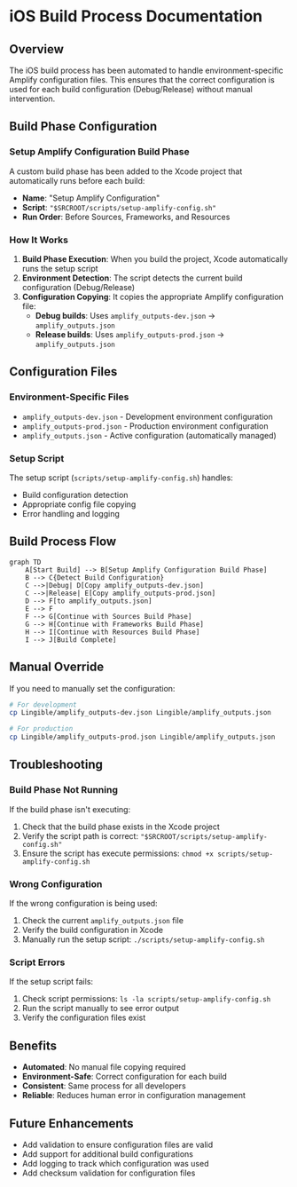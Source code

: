 # iOS Build Process Documentation

## Overview

The iOS build process has been automated to handle environment-specific Amplify configuration files. This ensures that the correct configuration is used for each build configuration (Debug/Release) without manual intervention.

## Build Phase Configuration

### Setup Amplify Configuration Build Phase

A custom build phase has been added to the Xcode project that automatically runs before each build:

- **Name**: "Setup Amplify Configuration"
- **Script**: `"$SRCROOT/scripts/setup-amplify-config.sh"`
- **Run Order**: Before Sources, Frameworks, and Resources

### How It Works

1. **Build Phase Execution**: When you build the project, Xcode automatically runs the setup script
2. **Environment Detection**: The script detects the current build configuration (Debug/Release)
3. **Configuration Copying**: It copies the appropriate Amplify configuration file:
   - **Debug builds**: Uses `amplify_outputs-dev.json` → `amplify_outputs.json`
   - **Release builds**: Uses `amplify_outputs-prod.json` → `amplify_outputs.json`

## Configuration Files

### Environment-Specific Files

- `amplify_outputs-dev.json` - Development environment configuration
- `amplify_outputs-prod.json` - Production environment configuration
- `amplify_outputs.json` - Active configuration (automatically managed)

### Setup Script

The setup script (`scripts/setup-amplify-config.sh`) handles:
- Build configuration detection
- Appropriate config file copying
- Error handling and logging

## Build Process Flow

```mermaid
graph TD
    A[Start Build] --> B[Setup Amplify Configuration Build Phase]
    B --> C{Detect Build Configuration}
    C -->|Debug| D[Copy amplify_outputs-dev.json]
    C -->|Release| E[Copy amplify_outputs-prod.json]
    D --> F[to amplify_outputs.json]
    E --> F
    F --> G[Continue with Sources Build Phase]
    G --> H[Continue with Frameworks Build Phase]
    H --> I[Continue with Resources Build Phase]
    I --> J[Build Complete]
```

## Manual Override

If you need to manually set the configuration:

```bash
# For development
cp Lingible/amplify_outputs-dev.json Lingible/amplify_outputs.json

# For production
cp Lingible/amplify_outputs-prod.json Lingible/amplify_outputs.json
```

## Troubleshooting

### Build Phase Not Running

If the build phase isn't executing:

1. Check that the build phase exists in the Xcode project
2. Verify the script path is correct: `"$SRCROOT/scripts/setup-amplify-config.sh"`
3. Ensure the script has execute permissions: `chmod +x scripts/setup-amplify-config.sh`

### Wrong Configuration

If the wrong configuration is being used:

1. Check the current `amplify_outputs.json` file
2. Verify the build configuration in Xcode
3. Manually run the setup script: `./scripts/setup-amplify-config.sh`

### Script Errors

If the setup script fails:

1. Check script permissions: `ls -la scripts/setup-amplify-config.sh`
2. Run the script manually to see error output
3. Verify the configuration files exist

## Benefits

- **Automated**: No manual file copying required
- **Environment-Safe**: Correct configuration for each build
- **Consistent**: Same process for all developers
- **Reliable**: Reduces human error in configuration management

## Future Enhancements

- Add validation to ensure configuration files are valid
- Add support for additional build configurations
- Add logging to track which configuration was used
- Add checksum validation for configuration files
